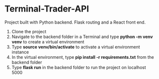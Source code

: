 # Terminal-Trader-API

Project built with Python backend. Flask routing and a React front end.

1) Clone the project
2) Navigate to the backend folder in a Terminal and type **python -m venv venv** to create a virtual environment
3) Type **source venv/bin/activate** to activate a virtual environment instance
4) In the virtual environment, type **pip install -r requirements.txt** from the backend folder
3) Type **flask run** in the backend folder to run the project on localhost 5000

